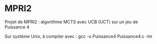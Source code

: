# MPRI2
Projet de MPRI2 : algorithme MCTS avec UCB (UCT) sur un jeu de Puissance 4

Sur système Unix, à compiler avec :
gcc -o Puissance4 Puissance4.c -lm
